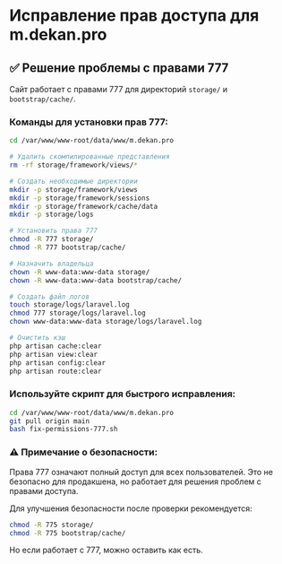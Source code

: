 # Исправление прав доступа для m.dekan.pro

## ✅ Решение проблемы с правами 777

Сайт работает с правами 777 для директорий `storage/` и `bootstrap/cache/`.

### Команды для установки прав 777:

```bash
cd /var/www/www-root/data/www/m.dekan.pro

# Удалить скомпилированные представления
rm -rf storage/framework/views/*

# Создать необходимые директории
mkdir -p storage/framework/views
mkdir -p storage/framework/sessions
mkdir -p storage/framework/cache/data
mkdir -p storage/logs

# Установить права 777
chmod -R 777 storage/
chmod -R 777 bootstrap/cache/

# Назначить владельца
chown -R www-data:www-data storage/
chown -R www-data:www-data bootstrap/cache/

# Создать файл логов
touch storage/logs/laravel.log
chmod 777 storage/logs/laravel.log
chown www-data:www-data storage/logs/laravel.log

# Очистить кэш
php artisan cache:clear
php artisan view:clear
php artisan config:clear
php artisan route:clear
```

### Используйте скрипт для быстрого исправления:

```bash
cd /var/www/www-root/data/www/m.dekan.pro
git pull origin main
bash fix-permissions-777.sh
```

### ⚠️ Примечание о безопасности:

Права 777 означают полный доступ для всех пользователей. Это не безопасно для продакшена, но работает для решения проблем с правами доступа.

Для улучшения безопасности после проверки рекомендуется:

```bash
chmod -R 775 storage/
chmod -R 775 bootstrap/cache/
```

Но если работает с 777, можно оставить как есть.
